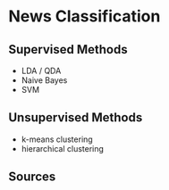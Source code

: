 # News Classification


## Supervised Methods
- LDA / QDA
- Naive Bayes
- SVM

## Unsupervised Methods

- k-means clustering
- hierarchical clustering

## Sources

